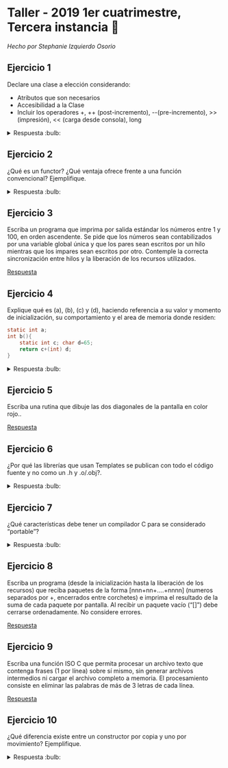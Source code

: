 # Taller - 2019 1er cuatrimestre, Tercera instancia :dart:

_Hecho por Stephanie Izquierdo Osorio_

## Ejercicio 1

Declare una clase a elección considerando:
- Atributos que son necesarios
- Accesibilidad a la Clase
- Incluir los operadores +, ++ (post-incremento), --(pre-incremento), >> (impresión), << (carga desde consola), long

<details>
<summary> Respuesta :bulb:</b></summary>

``` C
class Fraccion {
    int numerador;
    int denominador;

    public:
        Fraccion(int numerador, int denomidor);
        Fraccion(const Fraccion& otro); // constructor por copia
        Fraccion(Fraccion&& otro); //constructor por movimiento
        Fraccion& operador=(const Fraccion& otro);
        Fraccion&& operator=(const Fraccion&& otro);

        Fraccion operator+(const Fraccion& fraccion) const;
        Fraccion operator++();
        Fraccion operator--();

        std::istream operator>>(std::istream &input, Fraccion& f);
        std::ostream operator<<(std::ostream &output, const Fraccion &f);

        operator long() const;

        void simplificar();        
}

```
</details>

## Ejercicio 2

¿Qué es un functor? ¿Qué ventaja ofrece frente a una función convencional? Ejemplifique.


<details>
<summary> Respuesta :bulb:</b></summary>

---

Un functor es un objeto que tiene sobrecargado el operador () y actua como si fuera una función.
El mismo permite desacoplar el momento en que se le pasa los parámetros a una función del momento en
que se inicia la ejecución de la misma.
ejemplo:
```Cpp
class Sumador(){
    int suma;
    public:
        Sumador Sumador() : suma(0){}
        void operator()(int valor){
            suma+=valor;
        }
};
...
Sumador sumador;
int numeros [] ={1,2,3,4};
for(int i :numeros){
    sumador(i);
}

```

---

</details>

## Ejercicio 3

Escriba un programa que imprima por salida estándar los números entre 1 y 100, en orden
ascendente. Se pide que los números sean contabilizados por una variable global única y que
los pares sean escritos por un hilo mientras que los impares sean escritos por otro.
Contemple la correcta sincronización entre hilos y la liberación de los recursos utilizados.

 [Respuesta](Ej-3.cpp)

## Ejercicio 4

Explique qué es (a), (b), (c) y (d), haciendo referencia a su valor y momento de
inicialización, su comportamiento y el area de memoria donde residen:
```C
static int a;
int b(){
    static int c; char d=65;
    return c+(int) d;
}
```

<details>
<summary> Respuesta :bulb:</b></summary>

---

- a : Es una declaracion de una variable int estatica, es decir que solo puede ser accedida desde donde fue declarada. Al ser una declaracion no posee un valor ya que no se reservó memoria para ella. Y no reside en ningun segmento de memoria ya que no ocupa un lugar.

- b : Es una funcion que no recibe parametros y devuelve int, esta definida y reside en el datasegment  

- c : Declaracion de un int estatico.

- d : definicion de un char. Su valor es el caracter correspondiente al que tiene el valor 65 en la tabla ascii. Es una variable local y se almaxena en el stack. Al salir de la funcion esta se destruye.

---

</details>

## Ejercicio 5

Escriba una rutina que dibuje las dos diagonales de la pantalla en color rojo..

 [Respuesta](Ej-5.cpp)

## Ejercicio 6

¿Por qué las librerías que usan Templates se publican con todo el código fuente y no como
un .h y .o/.obj?.

<details>
<summary> Respuesta :bulb:</b></summary>

Los templates permiten generar código específico según el tipo en el que se especialice el código con templates.
Esto requiere conocer en el momento de la compilación el código completo ya que el contenido en el . O
generado dependerá de las especializaciones. Por ejemplo, si se tiene std::list<int> y std::list<char>
el compilador generará el código de std::list dos veces, uno especializado en int y el otro en char.

</details>

## Ejercicio 7

¿Qué características debe tener un compilador C para se considerado “portable”?

<details>
<summary> Respuesta :bulb:</b></summary>

---

Un compilador C portable es aquel que soporta la sintaxis de C dado un estandar y no debe agregar ninguna otra sintaxis extra, de esta forma el codigo puede ser compilado por otro compilador.
Ademas el compilador debe ofrecer una implementacion a las bilbiotecas estandar de C respetando el estandar. Y por ultimo debe seguir un proceso determinaod de transformacion de codigo fuente al ejecutable.

---

</details>

## Ejercicio 8

Escriba un programa (desde la inicialización hasta la liberación de los recursos) que reciba
paquetes de la forma [nnn+nn+….+nnnn] (numeros separados por +, encerrados entre
corchetes) e imprima el resultado de la suma de cada paquete por pantalla. Al recibir un
paquete vacío (“[]”) debe cerrarse ordenadamente. No considere errores.

 [Respuesta](Ej-8.cpp)

## Ejercicio 9

Escriba una función ISO C que permita procesar un archivo texto que contenga frases (1
por línea) sobre sí mismo, sin generar archivos intermedios ni cargar el archivo completo a
memoria. El procesamiento consiste en eliminar las palabras de más de 3 letras de cada línea.

 [Respuesta](Ej-9.c)

## Ejercicio 10

¿Qué diferencia existe entre un constructor por copia y uno por movimiento?
Ejemplifique.

<details>
<summary> Respuesta :bulb:</b></summary>

---

En C++ por defecto todos los pasajes de los objetos son por copia, es decir que literalmente duplica la informacion/bits de lo pasado al constructor. En cambio un constructor por movimiento cambia el ownership o sea, que se cmabia el "dueño"/origen del objeto

---

</details>
